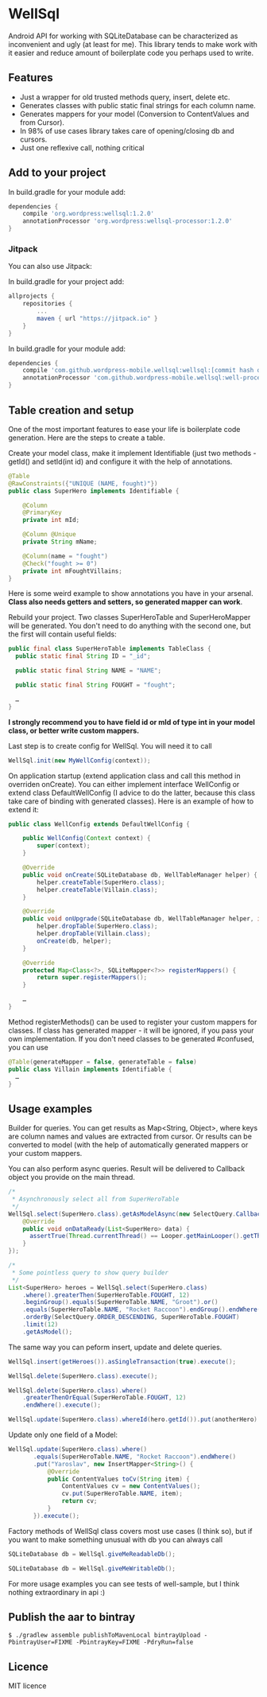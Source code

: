 # WellSql
Android API for working with SQLiteDatabase can be characterized as inconvenient and ugly (at least for me). This library tends to make work with it easier and reduce amount of boilerplate code you perhaps used to write.

## Features
* Just a wrapper for old trusted methods query, insert, delete etc.
* Generates classes with public static final strings for each column name.
* Generates mappers for your model (Conversion to ContentValues and from Cursor).
* In 98% of use cases library takes care of opening/closing db and cursors.
* Just one reflexive call, nothing critical

## Add to your project

In build.gradle for your module add:

```gradle
dependencies {
    compile 'org.wordpress:wellsql:1.2.0'
    annotationProcessor 'org.wordpress:wellsql-processor:1.2.0'
}
```

### Jitpack

You can also use Jitpack:

In build.gradle for your project add:

```gradle
allprojects {
    repositories {
        ...
        maven { url "https://jitpack.io" }
    }
}
```

In build.gradle for your module add:

```gradle
dependencies {
    compile 'com.github.wordpress-mobile.wellsql:wellsql:[commit hash or branch snaphost]'
    annotationProcessor 'com.github.wordpress-mobile.wellsql:well-processor:[commit hash or branch snaphost]'
}
```

## Table creation and setup

One of the most important features to ease your life is boilerplate code generation. Here are the steps to create a table.

Create your model class, make it implement Identifiable (just two methods - getId() and setId(int id) and configure it with the help of annotations.
```java
@Table
@RawConstraints({"UNIQUE (NAME, fought)"})
public class SuperHero implements Identifiable {

    @Column
    @PrimaryKey
    private int mId;

    @Column @Unique
    private String mName;

    @Column(name = "fought")
    @Check("fought >= 0")
    private int mFoughtVillains;
}
```
Here is some weird example to show annotations you have in your arsenal. **Class also needs getters and setters, so generated mapper can work**.

Rebuild your project. Two classes SuperHeroTable and SuperHeroMapper will be generated. You don't need to do anything with the second one, but the first will contain useful fields:
```java
public final class SuperHeroTable implements TableClass {
  public static final String ID = "_id";

  public static final String NAME = "NAME";

  public static final String FOUGHT = "fought";

  …
}
```
**I strongly recommend you to have field id or mId of type int in your model class, or better write custom mappers.**

Last step is to create config for WellSql. You will need it to call
```java
WellSql.init(new MyWellConfig(context));
```

On application startup (extend application class and call this method in overriden onCreate). You can either implement interface WellConfig or extend class DefaultWellConfig (I advice to do the latter, because this class take care of binding with generated classes). Here is an example of how to extend it:

```java
public class WellConfig extends DefaultWellConfig {

    public WellConfig(Context context) {
        super(context);
    }

    @Override
    public void onCreate(SQLiteDatabase db, WellTableManager helper) {
        helper.createTable(SuperHero.class);
        helper.createTable(Villain.class);
    }

    @Override
    public void onUpgrade(SQLiteDatabase db, WellTableManager helper, int newVersion, int oldVersion) {
        helper.dropTable(SuperHero.class);
        helper.dropTable(Villain.class);
        onCreate(db, helper);
    }

    @Override
    protected Map<Class<?>, SQLiteMapper<?>> registerMappers() {
        return super.registerMappers();
    }

    …
}
```
Method registerMethods() can be used to register your custom mappers for classes. If class has generated mapper - it will be ignored, if you pass your own implementation.
If you don't need classes to be generated #confused, you can use

```java
@Table(generateMapper = false, generateTable = false)
public class Villain implements Identifiable {
  …
}
```

## Usage examples

Builder for queries. You can get results as Map<String, Object>, where keys are column names and values are extracted from cursor. Or results can be converted to model (with the help of automatically generated mappers or your custom mappers.

You can also perform async queries. Result will be delivered to Callback object you provide on the main thread.

```java
/*
 * Asynchronously select all from SuperHeroTable
 */
WellSql.select(SuperHero.class).getAsModelAsync(new SelectQuery.Callback<List<SuperHero>>() {
    @Override
    public void onDataReady(List<SuperHero> data) {
      assertTrue(Thread.currentThread() == Looper.getMainLooper().getThread());
    }
});

/*
 * Some pointless query to show query builder
 */
List<SuperHero> heroes = WellSql.select(SuperHero.class)
    .where().greaterThen(SuperHeroTable.FOUGHT, 12)
    .beginGroup().equals(SuperHeroTable.NAME, "Groot").or()
    .equals(SuperHeroTable.NAME, "Rocket Raccoon").endGroup().endWhere()
    .orderBy(SelectQuery.ORDER_DESCENDING, SuperHeroTable.FOUGHT)
    .limit(12)
    .getAsModel();
```
The same way you can peform insert, update and delete queries.

```java
WellSql.insert(getHeroes()).asSingleTransaction(true).execute();

WellSql.delete(SuperHero.class).execute();

WellSql.delete(SuperHero.class).where()
    .greaterThenOrEqual(SuperHeroTable.FOUGHT, 12)
    .endWhere().execute();

WellSql.update(SuperHero.class).whereId(hero.getId()).put(anotherHero).execute();
```

Update only one field of a Model:

```java
WellSql.update(SuperHero.class).where()
       .equals(SuperHeroTable.NAME, "Rocket Raccoon").endWhere()
       .put("Yaroslav", new InsertMapper<String>() {
           @Override
           public ContentValues toCv(String item) {
               ContentValues cv = new ContentValues();
               cv.put(SuperHeroTable.NAME, item);
               return cv;
           }
       }).execute();
```

Factory methods of WellSql class covers most use cases (I think so), but if you want to make something unusual with db you can always call

```java
SQLiteDatabase db = WellSql.giveMeReadableDb();

SQLiteDatabase db = WellSql.giveMeWritableDb();
```
For more usage examples you can see tests of well-sample, but I think nothing extraordinary in api :)

## Publish the aar to bintray

```shell
$ ./gradlew assemble publishToMavenLocal bintrayUpload -PbintrayUser=FIXME -PbintrayKey=FIXME -PdryRun=false
```

## Licence

MIT licence
